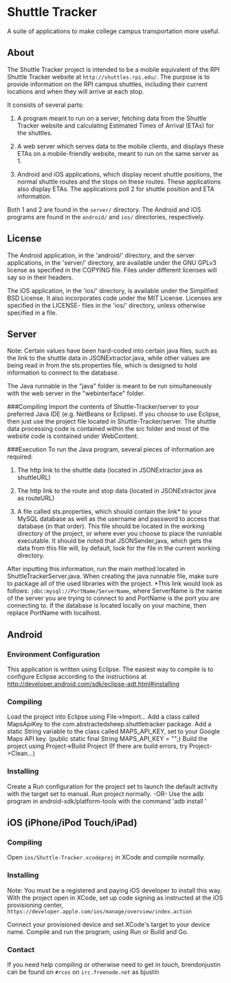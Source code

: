 # Shuttle Tracker
A suite of applications to make college campus transportation more useful.

## About
The Shuttle Tracker project is intended to be a mobile equivalent of the RPI Shuttle Tracker website at `http://shuttles.rpi.edu/`.  The purpose is to provide information on the RPI campus shuttles, including their current locations and when they will arrive at each stop.

It consists of several parts: 

1. A program meant to run on a server, fetching data from the Shuttle Tracker website and calculating Estimated Times of Arrival (ETAs) for the shuttles.

2. A web server which serves data to the mobile clients, and displays these ETAs on a mobile-friendly website, meant to run on the same server as 1.

3. Android and iOS applications, which display recent shuttle positions, the normal shuttle routes and the stops on these routes.  These applications also display ETAs.  The applications poll 2 for shuttle position and ETA information.

Both 1 and 2 are found in the `server/` directory.  The Android and iOS programs are found in the `android/` and `ios/` directories, respectively.

## License
The Android application, in the 'android/' directory, and the server applications, in the 'server/' directory, are available under the GNU GPLv3 license as specified in the COPYING file.  Files under different licenses will say so in their headers.

The iOS application, in the 'ios/' directory, is available under the Simplified BSD License.  It also incorporates code under the MIT License.  Licenses are specified in the LICENSE- files in the 'ios/' directory, unless otherwise specified in a file.

## Server
Note: Certain values have been hard-coded into certain java files, such as the link to the shuttle data in JSONExtractor.java, while other values are being read in from the sts.properties file, which is designed to hold information to connect to the database.

The Java runnable in the "java" folder is meant to be run simultaneously with the web server in the "webinterface" folder.

###Compiling
Import the contents of Shuttle-Tracker/server to your preferred Java IDE (e.g. NetBeans or Eclipse). If you choose to use Eclipse, then just use the project file located in Shuttle-Tracker/server. The shuttle data processing code is contained within the src folder and most of the website code is contained under WebContent.

###Execution
To run the Java program, several pieces of information are required:

1. The http link to the shuttle data (located in JSONExtractor.java as shuttleURL)

2. The http link to the route and stop data (located in JSONExtractor.java as routeURL)

3. A file called sts.properties, which should contain the link* to your MySQL database as well as the username and password to access that database (in that order). This file should be located in the working directory of the project, or where ever you choose to place the runnable executable. It should be noted that JSONSender,java, which gets the data from this file will, by default, look for the file in the current working directory.

After inputting this information, run the main method located in ShuttleTrackerServer.java. When creating the java runnable file, make sure to package all of the used libraries with the project.
*This link would look as follows: `jdbc:mysql://PortName/ServerName`, where ServerName is the name of the server you are trying to connect to and PortName is the port you are connecting to. If the database is located locally on your machine, then replace PortName with localhost.

## Android

### Environment Configuration
This application is written using Eclipse. The easiest way to compile is to configure Eclipse according to the instructions at http://developer.android.com/sdk/eclipse-adt.html#installing

### Compiling
Load the project into Eclipse using File->Import...
Add a class called MapsApiKey to the com.abstractedsheep.shuttletracker package.
Add a static String variable to the class called MAPS_API_KEY, set to your Google Maps API key.
(public static final String MAPS_API_KEY = "<YOUR API KEY>";)
Build the project using Project->Build Project (If there are build errors, try Project->Clean...)

### Installing
Create a Run configuration for the project set to launch the default activity with the target set to manual.
Run project normally.
-OR-
Use the adb program in android-sdk/platform-tools with the command 'adb install <apk file path>'

## iOS (iPhone/iPod Touch/iPad)

### Compiling
Open `ios/Shuttle-Tracker.xcodeproj` in XCode and compile normally.

### Installing
Note: You must be a registered and paying iOS developer to install this way.
With the project open in XCode, set up code signing as instructed at the iOS provisioning center, `https://developer.apple.com/ios/manage/overview/index.action`

Connect your provisioned device and set XCode's target to your device name.  Compile and run the program, using Run or Build and Go.

### Contact
If you need help compiling or otherwise need to get in touch, brendonjustin can be found on `#rcos` on `irc.freenode.net` as bjustin

